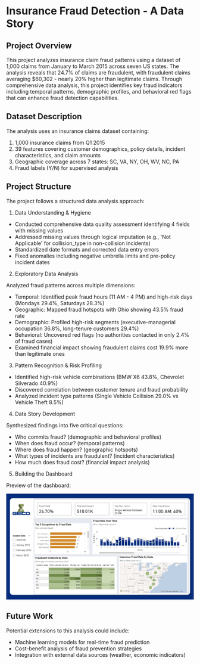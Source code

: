 # Insurance Fraud Detection - A Data Story

## Project Overview

This project analyzes insurance claim fraud patterns using a dataset of 1,000 claims from January to March 2015 across seven US states. The analysis reveals that 24.7% of claims are fraudulent, with fraudulent claims averaging $60,302 - nearly 20% higher than legitimate claims. Through comprehensive data analysis, this project identifies key fraud indicators including temporal patterns, demographic profiles, and behavioral red flags that can enhance fraud detection capabilities.

## Dataset Description

The analysis uses an insurance claims dataset containing:

1. 1,000 insurance claims from Q1 2015
2. 39 features covering customer demographics, policy details, incident characteristics, and claim amounts
3. Geographic coverage across 7 states: SC, VA, NY, OH, WV, NC, PA
4. Fraud labels (Y/N) for supervised analysis

## Project Structure

The project follows a structured data analysis approach:

1. Data Understanding & Hygiene

* Conducted comprehensive data quality assessment identifying 4 fields with missing values
* Addressed missing values through logical imputation (e.g., 'Not Applicable' for collision_type in non-collision incidents)
* Standardized date formats and corrected data entry errors
* Fixed anomalies including negative umbrella limits and pre-policy incident dates

2. Exploratory Data Analysis

Analyzed fraud patterns across multiple dimensions:

* Temporal: Identified peak fraud hours (11 AM - 4 PM) and high-risk days (Mondays 29.4%, Saturdays 28.3%)
* Geographic: Mapped fraud hotspots with Ohio showing 43.5% fraud rate
* Demographic: Profiled high-risk segments (executive-managerial occupation 36.8%, long-tenure customers 29.4%)
* Behavioral: Uncovered red flags (no authorities contacted in only 2.4% of fraud cases)
*  Examined financial impact showing fraudulent claims cost 19.9% more than legitimate ones

3. Pattern Recognition & Risk Profiling

* Identified high-risk vehicle combinations (BMW X6 43.8%, Chevrolet Silverado 40.9%)
* Discovered correlation between customer tenure and fraud probability
* Analyzed incident type patterns (Single Vehicle Collision 29.0% vs Vehicle Theft 8.5%)

4. Data Story Development

Synthesized findings into five critical questions:

* Who commits fraud? (demographic and behavioral profiles)
* When does fraud occur? (temporal patterns)
* Where does fraud happen? (geographic hotspots)
* What types of incidents are fraudulent? (incident characteristics)
* How much does fraud cost? (financial impact analysis)

5. Building the Dashboard

Preview of the dashboard:

![insurance-fraud-detection](https://github.com/m-vila/insurance-fraud-detection/blob/main/GEICO%20PowerBI%20Dashboard%20Preview.png?raw=true)

## Future Work

Potential extensions to this analysis could include:

* Machine learning models for real-time fraud prediction
* Cost-benefit analysis of fraud prevention strategies
* Integration with external data sources (weather, economic indicators)
